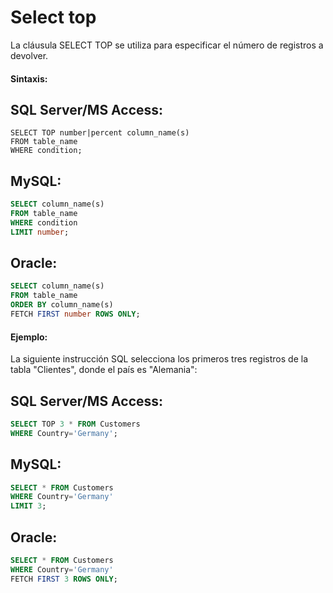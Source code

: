 # Select top
 
La cláusula SELECT TOP se utiliza para especificar el número de registros a devolver.

#### Sintaxis:

## SQL Server/MS Access:

```ssh
SELECT TOP number|percent column_name(s)
FROM table_name
WHERE condition;
```

## MySQL:

```sql
SELECT column_name(s)
FROM table_name
WHERE condition
LIMIT number;
```

## Oracle:

```sql
SELECT column_name(s)
FROM table_name
ORDER BY column_name(s)
FETCH FIRST number ROWS ONLY;
```

#### Ejemplo:

La siguiente instrucción SQL selecciona los primeros tres registros de la tabla "Clientes", donde el país es "Alemania":

## SQL Server/MS Access:

```sql
SELECT TOP 3 * FROM Customers
WHERE Country='Germany';
```

## MySQL:

```sql
SELECT * FROM Customers
WHERE Country='Germany'
LIMIT 3;
```

## Oracle:

```sql
SELECT * FROM Customers
WHERE Country='Germany'
FETCH FIRST 3 ROWS ONLY;
```